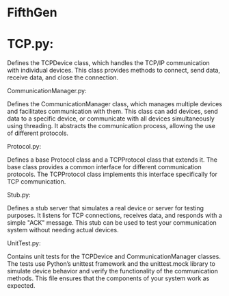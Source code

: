 # FifthGen
# TCP.py:

Defines the TCPDevice class, which handles the TCP/IP communication with individual devices.
This class provides methods to connect, send data, receive data, and close the connection.

CommunicationManager.py:

Defines the CommunicationManager class, which manages multiple devices and facilitates communication with them.
This class can add devices, send data to a specific device, or communicate with all devices simultaneously using threading.
It abstracts the communication process, allowing the use of different protocols.

Protocol.py:

Defines a base Protocol class and a TCPProtocol class that extends it.
The base class provides a common interface for different communication protocols.
The TCPProtocol class implements this interface specifically for TCP communication.

Stub.py:

Defines a stub server that simulates a real device or server for testing purposes.
It listens for TCP connections, receives data, and responds with a simple "ACK" message.
This stub can be used to test your communication system without needing actual devices.

UnitTest.py:

Contains unit tests for the TCPDevice and CommunicationManager classes.
The tests use Python’s unittest framework and the unittest.mock library to simulate device behavior and verify the functionality of the communication methods.
This file ensures that the components of your system work as expected.
